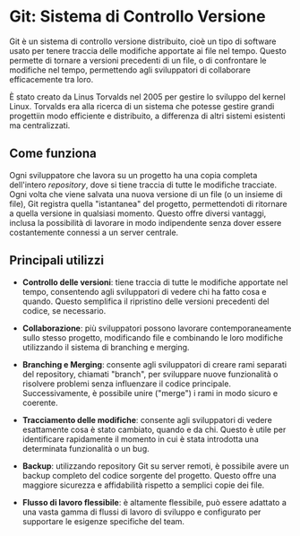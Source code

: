 <!-- @format -->

# Git: Sistema di Controllo Versione

Git è un sistema di controllo versione distribuito, cioè un tipo di software usato per tenere traccia delle modifiche apportate ai file nel tempo. Questo permette di tornare a versioni precedenti di un file, o di confrontare le modifiche nel tempo, permettendo agli sviluppatori di collaborare efficacemente tra loro.

È stato creato da Linus Torvalds nel 2005 per gestire lo sviluppo del kernel Linux. Torvalds era alla ricerca di un sistema che potesse gestire grandi progettiin modo efficiente e distribuito, a differenza di altri sistemi esistenti ma centralizzati.

## Come funziona

Ogni sviluppatore che lavora su un progetto ha una copia completa dell'intero _repository_, dove si tiene traccia di tutte le modifiche tracciate. Ogni volta che viene salvata una nuova versione di un file (o un insieme di file), Git registra quella "istantanea" del progetto, permettendoti di ritornare a quella versione in qualsiasi momento. Questo offre diversi vantaggi, inclusa la possibilità di lavorare in modo indipendente senza dover essere costantemente connessi a un server centrale.

## Principali utilizzi

- **Controllo delle versioni**: tiene traccia di tutte le modifiche apportate nel tempo, consentendo agli sviluppatori di vedere chi ha fatto cosa e quando. Questo semplifica il ripristino delle versioni precedenti del codice, se necessario.

- **Collaborazione**: più sviluppatori possono lavorare contemporaneamente sullo stesso progetto, modificando file e combinando le loro modifiche utilizzando il sistema di branching e merging.

- **Branching e Merging**: consente agli sviluppatori di creare rami separati del repository, chiamati "branch", per sviluppare nuove funzionalità o risolvere problemi senza influenzare il codice principale. Successivamente, è possibile unire ("merge") i rami in modo sicuro e coerente.

- **Tracciamento delle modifiche**: consente agli sviluppatori di vedere esattamente cosa è stato cambiato, quando e da chi. Questo è utile per identificare rapidamente il momento in cui è stata introdotta una determinata funzionalità o un bug.

- **Backup**: utilizzando repository Git su server remoti, è possibile avere un backup completo del codice sorgente del progetto. Questo offre una maggiore sicurezza e affidabilità rispetto a semplici copie dei file.

- **Flusso di lavoro flessibile**: è altamente flessibile, può essere adattato a una vasta gamma di flussi di lavoro di sviluppo e configurato per supportare le esigenze specifiche del team.
